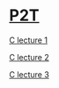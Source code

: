 # [P2T](https://github.com/Khair9/Year-2-CompSci-Notes/blob/main/README.md)
[C lecture 1](https://github.com/Khair9/Year-2-CompSci-Notes/blob/main/P2T/c%20lecture%201.md)

[C lecture 2](https://github.com/Khair9/Year-2-CompSci-Notes/blob/main/P2T/c%20lecture%202.md)

[C lecture 3]()
